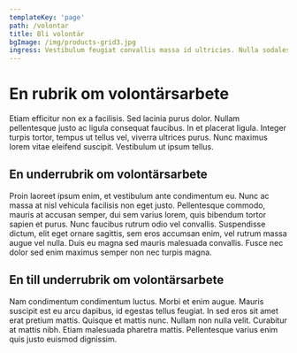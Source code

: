 ```yaml
---
templateKey: 'page'
path: /volontar
title: Bli volontär
bgImage: /img/products-grid3.jpg
ingress: Vestibulum feugiat convallis massa id ultricies. Nulla sodales est nec pharetra fermentum ad est dolores.
---
```

# En rubrik om volontärsarbete
Etiam efficitur non ex a facilisis. Sed lacinia purus dolor. Nullam pellentesque justo ac ligula consequat faucibus. In et placerat ligula. Integer turpis tortor, tempus ut tellus vel, viverra ultrices purus. Nunc maximus lorem vitae eleifend suscipit. Vestibulum ut ipsum tellus. 

## En underrubrik om volontärsarbete
Proin laoreet ipsum enim, et vestibulum ante condimentum eu. Nunc ac massa at nisl vehicula facilisis non eget justo. Pellentesque commodo, mauris at accusan semper, dui sem varius lorem, quis bibendum tortor sapien et purus. Nunc faucibus rutrum odio vel convallis. Suspendisse dictum, elit eget ornare sagittis, sem eros accumsan enim, vel rutrum massa augue vel nulla. Duis eu magna sed mauris malesuada convallis. Fusce nec dolor sed enim maximus semper non nec turpis magna. 

## En till underrubrik om volontärsarbete
Nam condimentum condimentum luctus. Morbi et enim augue. Mauris suscipit est eu arcu dapibus, id egestas tellus feugiat. In sed eros sit amet erat pretium mattis. Quisque et mattis nunc. Nullam non nulla velit. Curabitur at mattis nibh. Etiam malesuada pharetra mattis. Pellentesque varius enim quis justo euismod dignissim.